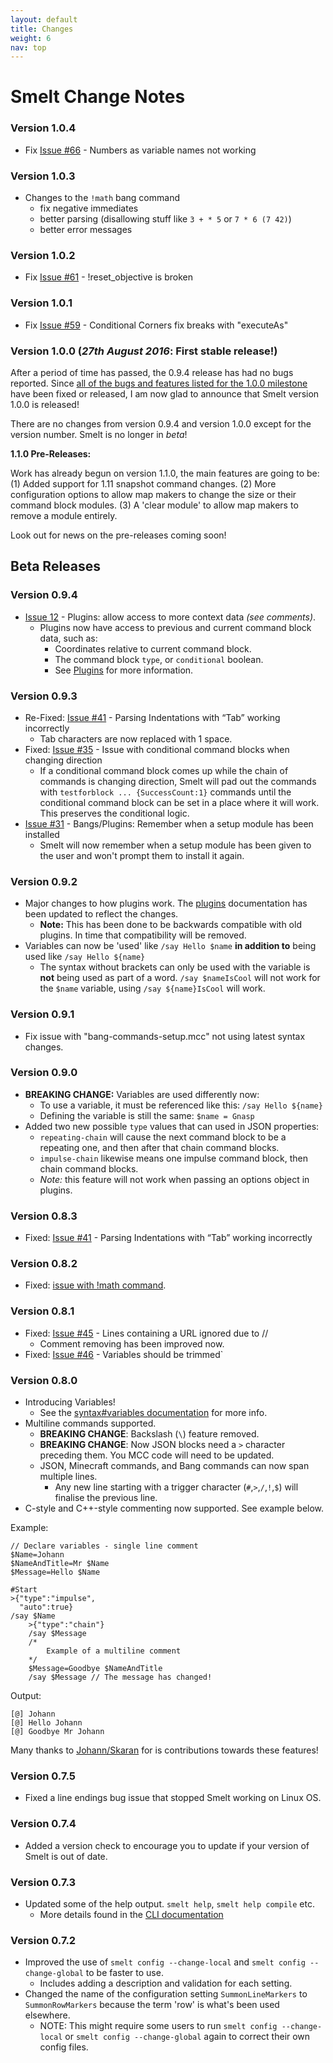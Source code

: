 ```yaml
---
layout: default
title: Changes
weight: 6
nav: top
---
```


Smelt Change Notes
==================

### Version 1.0.4

* Fix [Issue #66](https://github.com/GnaspGames/Smelt/issues/66) - Numbers as variable names not working

### Version 1.0.3

* Changes to the `!math` bang command
    * fix negative immediates
    * better parsing (disallowing stuff like `3 + * 5` or `7 * 6 (7 42)`)
    * better error messages

### Version 1.0.2

* Fix [Issue #61](https://github.com/GnaspGames/Smelt/issues/61) - !reset_objective is broken

### Version 1.0.1

* Fix [Issue #59](https://github.com/GnaspGames/Smelt/issues/59) - Conditional Corners fix breaks with "executeAs"

### Version 1.0.0 (*27th August 2016*: First stable release!) 

After a period of time has passed, the 0.9.4 release has had no bugs reported. 
Since [all of the bugs and features listed for the 1.0.0 milestone](https://github.com/GnaspGames/Smelt/milestone/1?closed=1)
have been fixed or released, I am now glad to announce that Smelt version 1.0.0 is released!

There are no changes from version 0.9.4 and version 1.0.0 except for the version number. Smelt is no longer in *beta*! 

**1.1.0 Pre-Releases:**

Work has already begun on version 1.1.0, the main features are going to be: (1) Added support for 1.11 snapshot command
changes. (2) More configuration options to allow map makers to change the size or their command block modules. (3) A 'clear module'
to allow map makers to remove a module entirely. 

Look out for news on the pre-releases coming soon!

Beta Releases
-------------

### Version 0.9.4

* [Issue 12](https://github.com/GnaspGames/Smelt/issues/12) - Plugins: allow access to more context data *(see comments)*.
    * Plugins now have access to previous and current command block data, such as:
        * Coordinates relative to current command block.
        * The command block `type`, or `conditional` boolean. 
        * See [Plugins](plugins.html) for more information. 

### Version 0.9.3

* Re-Fixed: [Issue #41](https://github.com/GnaspGames/Smelt/issues/41) - Parsing Indentations with “Tab” working incorrectly
    * Tab characters are now replaced with 1 space. 
* Fixed: [Issue #35](https://github.com/GnaspGames/Smelt/issues/35) - Issue with conditional command blocks when changing direction
    * If a conditional command block comes up while the chain of commands is changing direction, Smelt will pad out the commands
      with `testforblock ... {SuccessCount:1}` commands until the conditional command block can be set in a place where it will work. 
      This preserves the conditional logic.
* [Issue #31](https://github.com/GnaspGames/Smelt/issues/31) - Bangs/Plugins: Remember when a setup module has been installed
    * Smelt will now remember when a setup module has been given to the user and won't prompt them to install it again.

### Version 0.9.2

* Major changes to how plugins work. The [plugins](plugins.html) documentation has been updated
  to reflect the changes.
    * **Note:** This has been done to be backwards compatible with old plugins. In time that compatibility will be removed.
* Variables can now be 'used' like `/say Hello $name` **in addition to** being used like `/say Hello ${name}`
    * The syntax without brackets can only be used with the variable is **not** being used as part of a word.
      `/say $nameIsCool` will not work for the `$name` variable, using `/say ${name}IsCool` will work.

### Version 0.9.1

* Fix issue with "bang-commands-setup.mcc" not using latest syntax changes.

### Version 0.9.0

* **BREAKING CHANGE:** Variables are used differently now:
    * To use a variable, it must be referenced like this: `/say Hello ${name}`
    * Defining the variable is still the same: `$name = Gnasp`
* Added two new possible `type` values that can used in JSON properties:
    * `repeating-chain` will cause the next command block to be a repeating one, and then after that chain command blocks.
    * `impulse-chain` likewise means one impulse command block, then chain command blocks.
    * *Note:* this feature will not work when passing an options object in plugins.

### Version 0.8.3

* Fixed: [Issue #41](https://github.com/GnaspGames/Smelt/issues/41) - Parsing Indentations with “Tab” working incorrectly

### Version 0.8.2

* Fixed: [issue with !math command](https://github.com/GnaspGames/Smelt/pull/47).

### Version 0.8.1

* Fixed: [Issue #45](https://github.com/GnaspGames/Smelt/issues/45) - Lines containing a URL ignored due to //
    * Comment removing has been improved now.
* Fixed: [Issue #46](https://github.com/GnaspGames/Smelt/issues/46) - Variables should be trimmed`

### Version 0.8.0

* Introducing Variables!
    * See the [syntax#variables documentation](http://smelt.gnasp.com/syntax.html#variables) for more info.
* Multiline commands supported. 
    * **BREAKING CHANGE**: Backslash (`\`) feature removed.
    * **BREAKING CHANGE**: Now JSON blocks need a `>` character preceding them. 
      You MCC code will need to be updated.
    * JSON, Minecraft commands, and Bang commands can now span multiple lines.
        * Any new line starting with a trigger character (`#`,`>`,`/`,`!`,`$`) 
          will finalise the previous line.
* C-style and C++-style commenting now supported. See example below.

Example:

    // Declare variables - single line comment
    $Name=Johann
    $NameAndTitle=Mr $Name
    $Message=Hello $Name

    #Start
    >{"type":"impulse",
      "auto":true}
    /say $Name
        >{"type":"chain"}
        /say $Message
        /*
            Example of a multiline comment
        */ 
        $Message=Goodbye $NameAndTitle
        /say $Message // The message has changed!

Output:

    [@] Johann
    [@] Hello Johann
    [@] Goodbye Mr Johann


Many thanks to [Johann/Skaran](https://twitter.com/SkaranYT) for is contributions towards these features!

### Version 0.7.5

* Fixed a line endings bug issue that stopped Smelt working on Linux OS.

### Version 0.7.4

* Added a version check to encourage you to update if your version of Smelt is out of date.

### Version 0.7.3

* Updated some of the help output. `smelt help`, `smelt help compile` etc.
    * More details found in the [CLI documentation](http://smelt.gnasp.com/cli.html)

### Version 0.7.2

* Improved the use of `smelt config --change-local` and `smelt config --change-global` to be faster to use.
    * Includes adding a description and validation for each setting.
* Changed the name of the configuration setting `SummonLineMarkers` to `SummonRowMarkers` because the term 'row' is what's been used elsewhere.
    * NOTE: This might require some users to run `smelt config --change-local` or `smelt config --change-global` again to correct their own config files.